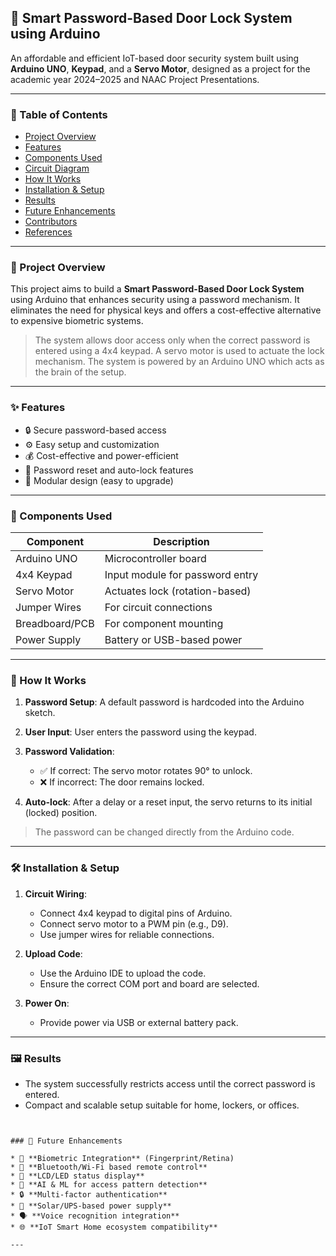 ## 🔐 Smart Password-Based Door Lock System using Arduino

An affordable and efficient IoT-based door security system built using **Arduino UNO**, **Keypad**, and a **Servo Motor**, designed as a project for the academic year 2024–2025 and NAAC Project Presentations.

---

### 📌 Table of Contents

* [Project Overview](#project-overview)
* [Features](#features)
* [Components Used](#components-used)
* [Circuit Diagram](#circuit-diagram)
* [How It Works](#how-it-works)
* [Installation & Setup](#installation--setup)
* [Results](#results)
* [Future Enhancements](#future-enhancements)
* [Contributors](#contributors)
* [References](#references)

---

### 📖 Project Overview

This project aims to build a **Smart Password-Based Door Lock System** using Arduino that enhances security using a password mechanism. It eliminates the need for physical keys and offers a cost-effective alternative to expensive biometric systems.

> The system allows door access only when the correct password is entered using a 4x4 keypad. A servo motor is used to actuate the lock mechanism. The system is powered by an Arduino UNO which acts as the brain of the setup.

---

### ✨ Features

* 🔒 Secure password-based access
* ⚙️ Easy setup and customization
* 💰 Cost-effective and power-efficient
* 🔁 Password reset and auto-lock features
* 🔧 Modular design (easy to upgrade)

---

### 🧩 Components Used

| Component      | Description                     |
| -------------- | ------------------------------- |
| Arduino UNO    | Microcontroller board           |
| 4x4 Keypad     | Input module for password entry |
| Servo Motor    | Actuates lock (rotation-based)  |
| Jumper Wires   | For circuit connections         |
| Breadboard/PCB | For component mounting          |
| Power Supply   | Battery or USB-based power      |

---

### 🧠 How It Works

1. **Password Setup**: A default password is hardcoded into the Arduino sketch.
2. **User Input**: User enters the password using the keypad.
3. **Password Validation**:

   * ✅ If correct: The servo motor rotates 90° to unlock.
   * ❌ If incorrect: The door remains locked.
4. **Auto-lock**: After a delay or a reset input, the servo returns to its initial (locked) position.

> The password can be changed directly from the Arduino code.

---

### 🛠 Installation & Setup

1. **Circuit Wiring**:

   * Connect 4x4 keypad to digital pins of Arduino.
   * Connect servo motor to a PWM pin (e.g., D9).
   * Use jumper wires for reliable connections.

2. **Upload Code**:

   * Use the Arduino IDE to upload the code.
   * Ensure the correct COM port and board are selected.

3. **Power On**:

   * Provide power via USB or external battery pack.

---

### 🖼️ Results

* The system successfully restricts access until the correct password is entered.
* Compact and scalable setup suitable for home, lockers, or offices.

```


### 🔮 Future Enhancements

* 🔑 **Biometric Integration** (Fingerprint/Retina)
* 📱 **Bluetooth/Wi-Fi based remote control**
* 💬 **LCD/LED status display**
* 🧠 **AI & ML for access pattern detection**
* 🔒 **Multi-factor authentication**
* 🔋 **Solar/UPS-based power supply**
* 🗣️ **Voice recognition integration**
* 🌐 **IoT Smart Home ecosystem compatibility**

---
